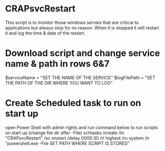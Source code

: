 # CRAPsvcRestart
This script is to monitor those windows servies that are critical to applications but always stop for no reason. When it is stopped it will restart it and log the time & date of the restart. 
# Download script and change service name & path in rows 6&7
$serviceName = "SET THE NAME OF THE SERVICE" 
$logFilePath = "SET THE PATH OF THE DIR WHERE YOU WANT TO LOG"
# Create Scheduled task to run on start up
open Power Shell with admin rights and run command below to run scripts on start up (change file dir after -File)
schtasks /create /tn "CRAPsvcRestart" /sc onstart /delay 0000:30 /rl highest /ru system /tr "powershell.exe -File SET PATH WHERE SCRIPT IS STORED"
